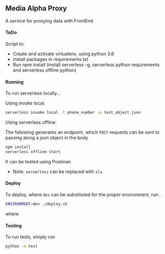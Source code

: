 ## Media Alpha Proxy

A service for proxying data with FrontEnd

#### ToDo
Script to:
- Create and activate virtualenv, using python 3.6
- Install packages in requirements.txt
- Run npm install (install serverless -g, serverless python requirements and serverless offline python)

#### Running
To run serverless locally...

Using invoke local:
```bash
serverless invoke local -f phone_number -p test_object.json
```

Using serverless offline:

The following generates an endpoint, which `POST` requests can be sent to passing along a json object in the body
```bash
npm install
serverless offline start
```
It can be tested using Postman

* Note: `serverless` can be replaced with `sls`.


#### Deploy
To deploy, where `dev` can be substituted for the proper environment, run..
```bash
ENVIRONMENT=dev ./deploy.sh
```
where 

#### Testing
To run tests, simply run
```bash
python -m test
```
